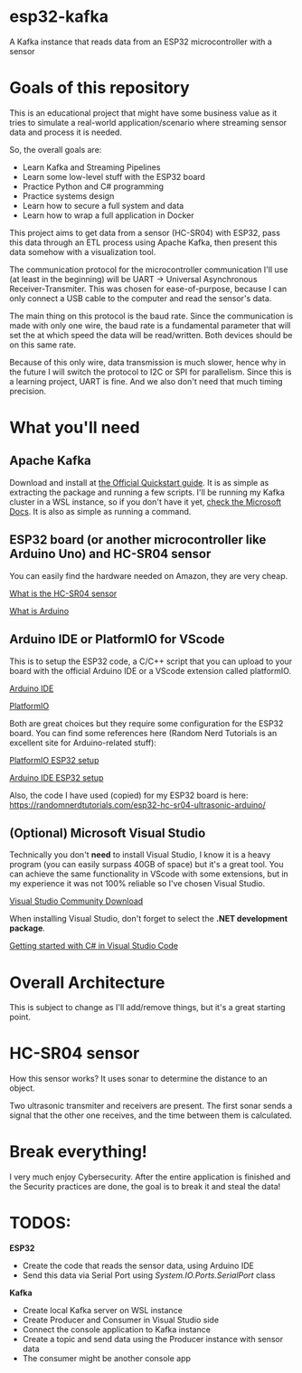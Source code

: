 # esp32-kafka
 A Kafka instance that reads data from an ESP32 microcontroller with a sensor

# Goals of this repository

This is an educational project that might have some business value as it tries to simulate a real-world application/scenario where streaming sensor data and process it is needed.

So, the overall goals are:
 - Learn Kafka and Streaming Pipelines
 - Learn some low-level stuff with the ESP32 board
 - Practice Python and C# programming
 - Practice systems design
 - Learn how to secure a full system and data
 - Learn how to wrap a full application in Docker

This project aims to get data from a sensor (HC-SR04) with ESP32, pass this data through an ETL process using Apache Kafka,
then present this data somehow with a visualization tool.


The communication protocol for the microcontroller communication I'll use (at least in the beginning) will be UART -> Universal Asynchronous Receiver-Transmiter. This was chosen
for ease-of-purpose, because I can only connect a USB cable to the computer and read the sensor's data.

The main thing on this protocol is the baud rate. Since the communication is made with only one wire, the baud rate is a fundamental
parameter that will set the at which speed the data will be read/written. Both devices should be on this same rate.

Because of this only wire, data transmission is much slower, hence why in the future I will switch the protocol to I2C or SPI for parallelism.
Since this is a learning project, UART is fine. And we also don't need that much timing precision.

# What you'll need

## Apache Kafka

Download and install at [the Official Quickstart guide](https://kafka.apache.org/quickstart). It is as simple as extracting the package and running a few scripts.
I'll be running my Kafka cluster in a WSL instance, so if you don't have it yet, [check the Microsoft Docs](https://learn.microsoft.com/en-us/windows/wsl/install). It is also as simple as running a command.

## ESP32 board (or another microcontroller like Arduino Uno) and HC-SR04 sensor

You can easily find the hardware needed on Amazon, they are very cheap.

[What is the HC-SR04 sensor](https://randomnerdtutorials.com/complete-guide-for-ultrasonic-sensor-hc-sr04/)

[What is Arduino](https://docs.arduino.cc/learn/starting-guide/whats-arduino/)

## Arduino IDE or PlatformIO for VScode

This is to setup the ESP32 code, a C/C++ script that you can upload to your board with the official Arduino IDE or a VScode extension called platformIO.

[Arduino IDE](https://www.arduino.cc/en/software)

[PlatformIO](https://docs.platformio.org/en/latest/integration/ide/vscode.html)

Both are great choices but they require some configuration for the ESP32 board. You can find some references here (Random Nerd Tutorials is an excellent site for Arduino-related stuff):

[PlatformIO ESP32 setup](https://randomnerdtutorials.com/vs-code-platformio-ide-esp32-esp8266-arduino/)

[Arduino IDE ESP32 setup](https://randomnerdtutorials.com/installing-the-esp32-board-in-arduino-ide-windows-instructions/)

Also, the code I have used (copied) for my ESP32 board is here: https://randomnerdtutorials.com/esp32-hc-sr04-ultrasonic-arduino/

## (Optional) Microsoft Visual Studio

Technically you don't **need** to install Visual Studio, I know it is a heavy program (you can easily surpass 40GB of space) but it's a great tool. You can achieve the same functionality in VScode with some extensions, but in my
experience it was not 100% reliable so I've chosen Visual Studio.

[Visual Studio Community Download](https://visualstudio.microsoft.com/pt-br/downloads/)

When installing Visual Studio, don't forget to select the **.NET development package**.

[Getting started with C# in Visual Studio Code](https://code.visualstudio.com/Docs/languages/csharp)


# Overall Architecture

This is subject to change as I'll add/remove things, but it's a great starting point.


# HC-SR04 sensor

How this sensor works? It uses sonar to determine the distance to an object. 

Two ultrasonic transmiter and receivers are present.
The first sonar sends a signal that the other one receives, and the time between
them is calculated.

# Break everything!

I very much enjoy Cybersecurity. After the entire application is finished and the Security practices are done, the goal is to break it and steal the data!

# TODOS:

**ESP32**

- Create the code that reads the sensor data, using Arduino IDE
- Send this data via Serial Port using *System.IO.Ports.SerialPort* class


**Kafka**

- Create local Kafka server on WSL instance
- Create Producer and Consumer in Visual Studio side
- Connect the console application to Kafka instance
- Create a topic and send data using the Producer instance with sensor data
- The consumer might be another console app
